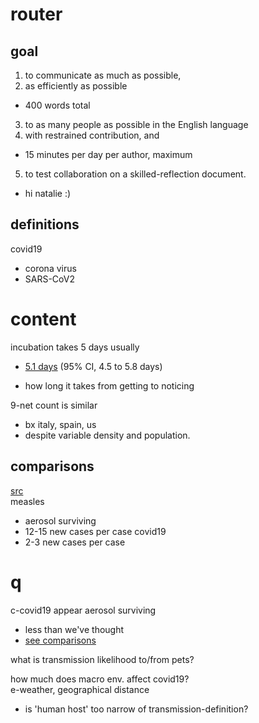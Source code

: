 # router  
## goal  

1. to communicate as much as possible,  
2. as efficiently as possible  
  * 400 words total  
3. to as many people as possible in the English language  
4. with restrained contribution, and  
  * 15 minutes per day per author, maximum  
5. to test collaboration on a skilled-reflection document.  
  * hi natalie :)
  
## definitions  
covid19  
- corona virus  
- SARS-CoV2  

# content  
incubation takes 5 days usually
- [5.1 days](https://www.ncbi.nlm.nih.gov/pubmed/32150748) (95% CI, 4.5 to 5.8 days)

- how long it takes from getting to noticing

9-net count is similar
- bx italy, spain, us
- despite variable density and population.

## comparisons  
[src](https://www.statnews.com/2020/03/16/coronavirus-can-become-aerosol-doesnt-mean-doomed/)  
measles
- aerosol surviving
- 12-15 new cases per case
covid19
- 2-3 new cases per case

# q
c-covid19 appear aerosol surviving
- less than we've thought  
- [see comparisons](#comparisons)

what is transmission likelihood to/from pets?

how much does macro env. affect covid19?  
e-weather, geographical distance
- is 'human host' too narrow of transmission-definition?

